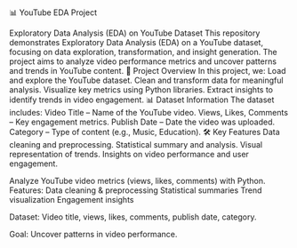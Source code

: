 📊 YouTube EDA Project

Exploratory Data Analysis (EDA) on YouTube Dataset This repository demonstrates Exploratory Data Analysis (EDA) on a YouTube dataset, focusing on data exploration, transformation, and insight generation. The project aims to analyze video performance metrics and uncover patterns and trends in YouTube content.  📌 Project Overview In this project, we:  Load and explore the YouTube dataset. Clean and transform data for meaningful analysis. Visualize key metrics using Python libraries. Extract insights to identify trends in video engagement. 📊 Dataset Information The dataset includes:  Video Title – Name of the YouTube video. Views, Likes, Comments – Key engagement metrics. Publish Date – Date the video was uploaded. Category – Type of content (e.g., Music, Education). 🛠️ Key Features Data cleaning and preprocessing. Statistical summary and analysis. Visual representation of trends. Insights on video performance and user engagement.

Analyze YouTube video metrics (views, likes, comments) with Python. Features:
Data cleaning & preprocessing
Statistical summaries
Trend visualization
Engagement insights

Dataset: Video title, views, likes, comments, publish date, category.

Goal: Uncover patterns in video performance.


